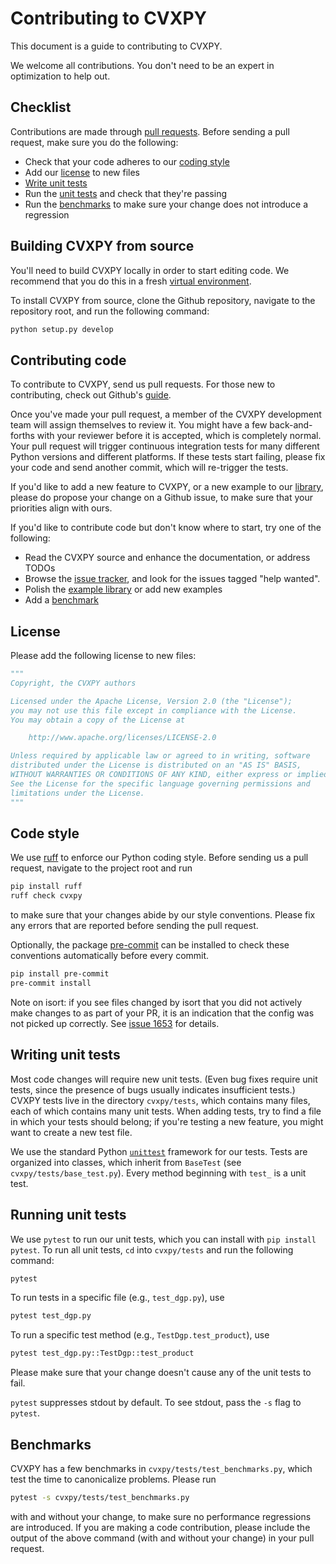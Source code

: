 # Contributing to CVXPY

This document is a guide to contributing to CVXPY.

We welcome all contributions. You don't need to be an expert in optimization
to help out.

## Checklist

Contributions are made through
[pull requests](https://help.github.com/articles/using-pull-requests/).
Before sending a pull request, make sure you do the following:

- Check that your code adheres to our [coding style](#code-style)
- Add our [license](#license) to new files
- [Write unit tests](#writing-unit-tests)
- Run the [unit tests](#running-unit-tests) and check that they're passing
- Run the [benchmarks](#benchmarks) to make sure your change does not introduce a regression

## Building CVXPY from source

You'll need to build CVXPY locally in order to start editing code. We recommend
that you do this in a fresh [virtual
environment](https://virtualenv.pypa.io/en/latest/).

To install CVXPY from source, clone the Github repository, navigate to the
repository root, and run the following command:

```bash
python setup.py develop
```

## Contributing code

To contribute to CVXPY, send us pull requests. For those new to contributing,
check out Github's
[guide](https://help.github.com/articles/using-pull-requests/).

Once you've made your pull request, a member of the CVXPY development team
will assign themselves to review it. You might have a few back-and-forths
with your reviewer before it is accepted, which is completely normal. Your
pull request will trigger continuous integration tests for many different
Python versions and different platforms. If these tests start failing, please
fix your code and send another commit, which will re-trigger the tests.

If you'd like to add a new feature to CVXPY, or a new example to our
[library](https://www.cvxpy.org/examples/index.html), please do propose your
change on a Github issue, to make sure that your priorities align with ours.

If you'd like to contribute code but don't know where to start, try one of the
following:

- Read the CVXPY source and enhance the documentation, or address TODOs
- Browse the [issue tracker](https://github.com/cvxpy/cvxpy/issues), and
  look for the issues tagged "help wanted".
- Polish the [example library](https://www.cvxpy.org/examples/index.html) or add new examples
- Add a [benchmark](https://github.com/cvxpy/cvxpy/tree/master/cvxpy/tests/test_benchmarks.py)

## License

Please add the following license to new files:

```python
"""
Copyright, the CVXPY authors

Licensed under the Apache License, Version 2.0 (the "License");
you may not use this file except in compliance with the License.
You may obtain a copy of the License at

    http://www.apache.org/licenses/LICENSE-2.0

Unless required by applicable law or agreed to in writing, software
distributed under the License is distributed on an "AS IS" BASIS,
WITHOUT WARRANTIES OR CONDITIONS OF ANY KIND, either express or implied.
See the License for the specific language governing permissions and
limitations under the License.
"""
```

## Code style

We use [ruff](https://docs.astral.sh/ruff/) to enforce our Python coding style. Before sending us a pull request, navigate to the project root and run

```bash
pip install ruff
ruff check cvxpy
```

to make sure that your changes abide by our style conventions. Please fix any errors that are reported before sending the pull request.

Optionally, the package [pre-commit](https://pre-commit.com/) can be installed to check these conventions automatically before every commit.

```bash
pip install pre-commit
pre-commit install
```

Note on isort: if you see files changed by isort that you did not actively make changes to as part of your PR,
it is an indication that the config was not picked up correctly. See [issue 1653](https://github.com/cvxpy/cvxpy/issues/1653) for details.

## Writing unit tests

Most code changes will require new unit tests. (Even bug fixes require unit tests,
since the presence of bugs usually indicates insufficient tests.) CVXPY tests
live in the directory `cvxpy/tests`, which contains many files, each of which
contains many unit tests. When adding tests, try to find a file in which your
tests should belong; if you're testing a new feature, you might want to create
a new test file.

We use the standard Python [`unittest`](https://docs.python.org/3/library/unittest.html)
framework for our tests. Tests are organized into classes, which inherit from
`BaseTest` (see `cvxpy/tests/base_test.py`). Every method beginning with `test_` is a unit
test.

## Running unit tests

We use `pytest` to run our unit tests, which you can install with `pip install pytest`.
To run all unit tests, `cd` into `cvxpy/tests` and run the following command:

```bash
pytest
```

To run tests in a specific file (e.g., `test_dgp.py`), use

```bash
pytest test_dgp.py
```

To run a specific test method (e.g., `TestDgp.test_product`), use

```bash
pytest test_dgp.py::TestDgp::test_product
```

Please make sure that your change doesn't cause any of the unit tests to fail.

`pytest` suppresses stdout by default. To see stdout, pass the `-s` flag
to `pytest`.

## Benchmarks

CVXPY has a few benchmarks in `cvxpy/tests/test_benchmarks.py`, which test
the time to canonicalize problems. Please run

```bash
pytest -s cvxpy/tests/test_benchmarks.py
```

with and without your change, to make sure no performance regressions are
introduced. If you are making a code contribution, please include the output of
the above command (with and without your change) in your pull request.

